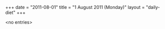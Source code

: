 +++
date = "2011-08-01"
title = "1 August 2011 (Monday)"
layout = "daily-diet"
+++


\<no entries\>
